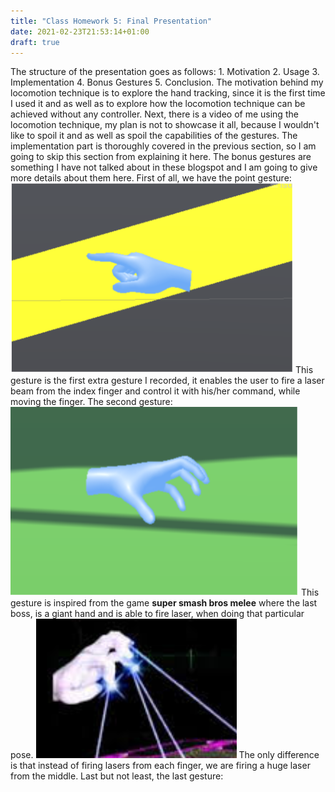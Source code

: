 ```yaml
---
title: "Class Homework 5: Final Presentation"
date: 2021-02-23T21:53:14+01:00
draft: true
---
```


The structure of the presentation goes as follows: 1. Motivation 2. Usage 3. Implementation 4. Bonus Gestures 5. Conclusion.
The motivation behind my locomotion technique is to explore the hand tracking, since it is the first time I used it and as well as to explore how the locomotion technique can be achieved without any controller.
Next, there is a video of me using the locomotion technique, my plan is not to showcase it all, because I wouldn't like to spoil it and as well as spoil the capabilities of the gestures.
The implementation part is thoroughly covered in the previous section, so I am going to skip this section from explaining it here. The bonus gestures are something I have not talked about in these blogspot and I am going to give more details about them here.
First of all, we have the point gesture:
![alt text](https://raw.githubusercontent.com/petrosKon/Kontrazis/master/static/images/Point%20Gesture.PNG)
This gesture is the first extra gesture I recorded, it enables the user to fire a laser beam from the index finger and control it with his/her command, while moving the finger.
The second gesture:
![alt text](https://raw.githubusercontent.com/petrosKon/Kontrazis/master/static/images/Open%20Hand%20Gesture.PNG)
This gesture is inspired from the game **super smash bros melee** where the last boss, is a giant hand and is able to fire laser, when doing that particular pose.
![alt text](https://raw.githubusercontent.com/petrosKon/Kontrazis/master/static/images/Hand%20Super%20Smash%20Bros.PNG)
The only difference is that instead of firing lasers from each finger, we are firing a huge laser from the middle.
Last but not least, the last gesture: